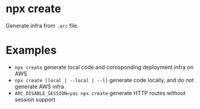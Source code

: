 # npx create

Generate infra from `.arc` file.

# Examples

- `npx create` generate local code and corosponding deployment infra on AWS
- `npx create [local | --local | --l]` generate code locally, and do not generate AWS infra
- `ARC_DISABLE_SESSION=yas npx create` generate HTTP routes without session support
